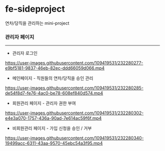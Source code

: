 # fe-sideproject
연차/당직을 관리하는 mini-project
### 관리자 페이지
***
-  관리자 로그인

https://user-images.githubusercontent.com/109419531/232280277-e9bf5181-9837-46eb-82ec-ddd66059d066.mp4

- 메인페이지 - 직원들의 연차/당직을 승인 관리

https://user-images.githubusercontent.com/109419531/232280285-de54f8d7-fe76-4ac0-be78-608ef840d574.mp4

- 회원관리 페이지 - 관리자 권한 부여

https://user-images.githubusercontent.com/109419531/232280302-e4e3a070-1757-436a-90ad-7e614ac59f6f.mp4

- 비회원관리 페이지 - 가입 신청을 승인 / 거부

https://user-images.githubusercontent.com/109419531/232280340-19499acc-6311-43aa-9570-45ebc54a3f95.mp4

